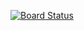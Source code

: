 [![Board Status](https://ancentury.visualstudio.com/2cc547a1-400e-4b53-ad1f-7f0eb62d2fa3/43332d24-2ed7-422a-bed9-b64eb05c8083/_apis/work/boardbadge/1d7574b4-eacf-47f0-9c7e-89e1a930335f)](https://ancentury.visualstudio.com/2cc547a1-400e-4b53-ad1f-7f0eb62d2fa3/_boards/board/t/43332d24-2ed7-422a-bed9-b64eb05c8083/Microsoft.RequirementCategory)